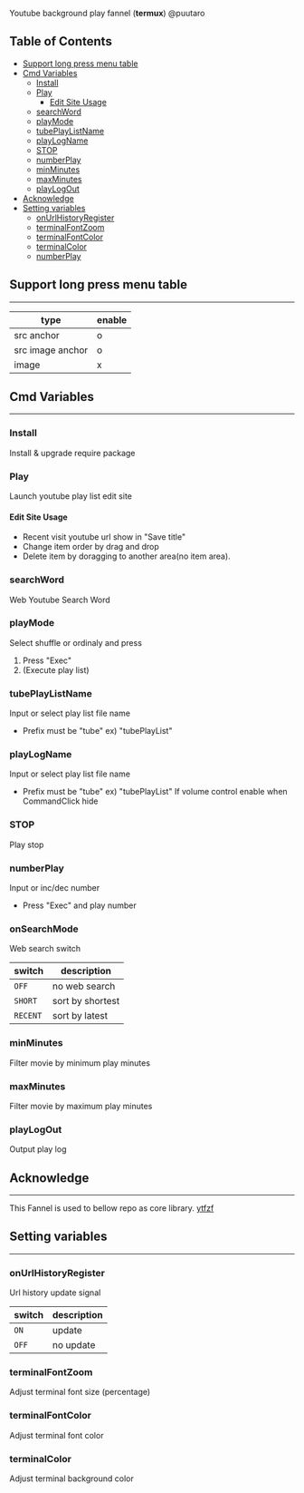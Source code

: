 Youtube background play fannel (**termux**) @puutaro

Table of Contents
-------
<!-- vim-markdown-toc GFM --> 
* [Support long press menu table](#support-long-press-menu-table)
* [Cmd Variables](#cmd-variables)
	* [Install](#install)
	* [Play](#play)
		* [Edit Site Usage](#edit-site-usage)
	* [searchWord](#searchword)
	* [playMode](#playmode)
	* [tubePlayListName](#tubeplaylistname)
	* [playLogName](#playlogname)
	* [STOP](#stop)
	* [numberPlay](#numberplay)
	* [minMinutes](#minminutes)
	* [maxMinutes](#maxminutes)
	* [playLogOut](#playlogout)
* [Acknowledge](#acknowledge)
* [Setting variables](#setting-variables)
	* [onUrlHistoryRegister](#onurlhistoryregister)
	* [terminalFontZoom](#terminalfontzoom)
	* [terminalFontColor](#terminalfontcolor)
	* [terminalColor](#playmode)
	* [numberPlay](#terminalcolor)


## Support long press menu table
-------

| type | enable |
| ----- | ----- |
| src anchor | o |
| src image anchor | o |
| image | x |

## Cmd Variables
--------
### Install
Install & upgrade require package

### Play 
Launch youtube play list edit site

#### Edit Site Usage
- Recent visit youtube url show in "Save title"
- Change item  order by drag and drop 
- Delete item  by doragging to another area(no item area).

### searchWord
Web Youtube Search Word

### playMode
Select shuffle or ordinaly and press

1. Press "Exec"
2. (Execute play list)

### tubePlayListName
Input or select play list file name
- Prefix must be "tube" 
	ex) "tubePlayList"

### playLogName
Input or select play list file name
- Prefix must be "tube" 
	ex) "tubePlayList"
If volume control enable when CommandClick hide

### STOP
Play stop

### numberPlay
Input or inc/dec number
- Press "Exec" and play number

### onSearchMode
Web search switch

| switch | description |
| ----------- | ----------- |
| `OFF` | no web search |
| `SHORT` | sort by shortest |
| `RECENT` | sort by latest |

### minMinutes
Filter movie by minimum play minutes

### maxMinutes
Filter movie  by maximum play minutes

### playLogOut
Output play log


## Acknowledge
----------
This Fannel is used to bellow repo as core library.
[ytfzf](https://github.com/pystardust/ytfzf)


## Setting variables
---------
### onUrlHistoryRegister
Url history update signal

| switch | description |
| ----------- | ----------- |
| `ON` | update |
| `OFF` | no update |

### terminalFontZoom
Adjust terminal font size (percentage)

### terminalFontColor
Adjust terminal font color

### terminalColor
Adjust terminal background color
